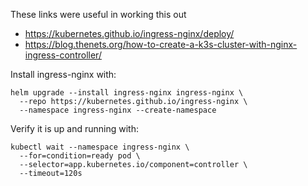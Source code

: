 These links were useful in working this out

   - https://kubernetes.github.io/ingress-nginx/deploy/
   - https://blog.thenets.org/how-to-create-a-k3s-cluster-with-nginx-ingress-controller/


Install ingress-nginx with:
```
helm upgrade --install ingress-nginx ingress-nginx \
  --repo https://kubernetes.github.io/ingress-nginx \
  --namespace ingress-nginx --create-namespace
```

Verify it is up and running with:
```
kubectl wait --namespace ingress-nginx \
  --for=condition=ready pod \
  --selector=app.kubernetes.io/component=controller \
  --timeout=120s
```
